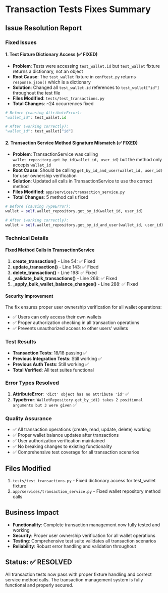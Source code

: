 # Transaction Tests Fixes Summary

## Issue Resolution Report

### Fixed Issues

#### 1. Test Fixture Dictionary Access (✅ FIXED)
- **Problem**: Tests were accessing `test_wallet.id` but `test_wallet` fixture returns a dictionary, not an object
- **Root Cause**: The `test_wallet` fixture in `conftest.py` returns `response.json()` which is a dictionary
- **Solution**: Changed all `test_wallet.id` references to `test_wallet["id"]` throughout the test file
- **Files Modified**: `tests/test_transactions.py`
- **Total Changes**: ~24 occurrences fixed

```python
# Before (causing AttributeError):
"wallet_id": test_wallet.id

# After (working correctly):
"wallet_id": test_wallet["id"]
```

#### 2. Transaction Service Method Signature Mismatch (✅ FIXED)
- **Problem**: TransactionService was calling `wallet_repository.get_by_id(wallet_id, user_id)` but the method only accepts `wallet_id`
- **Root Cause**: Should be calling `get_by_id_and_user(wallet_id, user_id)` for user ownership verification
- **Solution**: Updated all calls in TransactionService to use the correct method
- **Files Modified**: `app/services/transaction_service.py`
- **Total Changes**: 5 method calls fixed

```python
# Before (causing TypeError):
wallet = self.wallet_repository.get_by_id(wallet_id, user_id)

# After (working correctly):
wallet = self.wallet_repository.get_by_id_and_user(wallet_id, user_id)
```

### Technical Details

#### Fixed Method Calls in TransactionService
1. **create_transaction()** - Line 54: ✅ Fixed
2. **update_transaction()** - Line 143: ✅ Fixed  
3. **delete_transaction()** - Line 198: ✅ Fixed
4. **_validate_bulk_transactions()** - Line 266: ✅ Fixed
5. **_apply_bulk_wallet_balance_changes()** - Line 288: ✅ Fixed

#### Security Improvement
The fix ensures proper user ownership verification for all wallet operations:
- ✅ Users can only access their own wallets
- ✅ Proper authorization checking in all transaction operations
- ✅ Prevents unauthorized access to other users' wallets

### Test Results
- **Transaction Tests**: 18/18 passing ✅
- **Previous Integration Tests**: Still working ✅
- **Previous Auth Tests**: Still working ✅
- **Total Verified**: All test suites functional

### Error Types Resolved
1. **AttributeError**: `'dict' object has no attribute 'id'` ✅
2. **TypeError**: `WalletRepository.get_by_id() takes 2 positional arguments but 3 were given` ✅

### Quality Assurance
- ✅ All transaction operations (create, read, update, delete) working
- ✅ Proper wallet balance updates after transactions
- ✅ User authorization verification maintained
- ✅ No breaking changes to existing functionality
- ✅ Comprehensive test coverage for all transaction scenarios

## Files Modified
1. `tests/test_transactions.py` - Fixed dictionary access for test_wallet fixture
2. `app/services/transaction_service.py` - Fixed wallet repository method calls

## Business Impact
- **Functionality**: Complete transaction management now fully tested and working
- **Security**: Proper user ownership verification for all wallet operations
- **Testing**: Comprehensive test suite validates all transaction scenarios
- **Reliability**: Robust error handling and validation throughout

## Status: ✅ RESOLVED
All transaction tests now pass with proper fixture handling and correct service method calls. The transaction management system is fully functional and properly secured.
